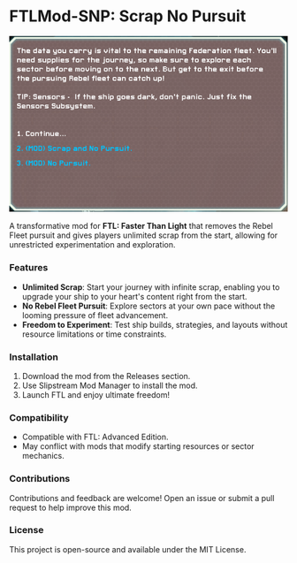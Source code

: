 # FTLMod-SNP: Scrap No Pursuit

![Screenshot](assets/screenshotftlmodsnp.png)

A transformative mod for **FTL: Faster Than Light** that removes the Rebel Fleet pursuit and gives players unlimited scrap from the start, allowing for unrestricted experimentation and exploration.

### Features

- **Unlimited Scrap**: Start your journey with infinite scrap, enabling you to upgrade your ship to your heart's content right from the start.
- **No Rebel Fleet Pursuit**: Explore sectors at your own pace without the looming pressure of fleet advancement.
- **Freedom to Experiment**: Test ship builds, strategies, and layouts without resource limitations or time constraints.

### Installation

1. Download the mod from the Releases section.
2. Use Slipstream Mod Manager to install the mod.
3. Launch FTL and enjoy ultimate freedom!

### Compatibility

- Compatible with FTL: Advanced Edition.
- May conflict with mods that modify starting resources or sector mechanics.

### Contributions

Contributions and feedback are welcome! Open an issue or submit a pull request to help improve this mod.

### License

This project is open-source and available under the MIT License.
